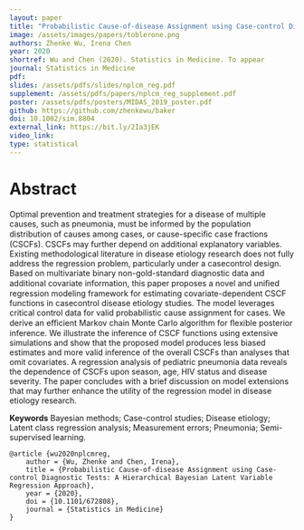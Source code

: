 ```yaml
---
layout: paper
title: "Probabilistic Cause-of-disease Assignment using Case-control Diagnostic Tests - A Hierarchcial Bayesian Latent Variable Regression Approach"
image: /assets/images/papers/toblerone.png
authors: Zhenke Wu, Irena Chen
year: 2020
shortref: Wu and Chen (2020). Statistics in Medicine. To appear
journal: Statistics in Medicine
pdf: 
slides: /assets/pdfs/slides/nplcm_reg.pdf
supplement: /assets/pdfs/papers/nplcm_reg_supplement.pdf  
poster: /assets/pdfs/posters/MIDAS_2019_poster.pdf
github: https://github.com/zhenkewu/baker
doi: 10.1002/sim.8804
external_link: https://bit.ly/2Ia3jEK
video_link: 
type: statistical
---
```


# Abstract

Optimal prevention and treatment strategies for a disease of multiple causes, such as pneumonia, must be informed by the population distribution of causes among cases, or cause-speciﬁc case fractions (CSCFs). CSCFs may further depend on additional explanatory variables. Existing methodological literature in disease etiology research does not fully address the regression problem, particularly under a casecontrol design. Based on multivariate binary non-gold-standard diagnostic data and additional covariate information, this paper proposes a novel and uniﬁed regression modeling framework for estimating covariate-dependent CSCF functions in casecontrol disease etiology studies. The model leverages critical control data for valid probabilistic cause assignment for cases. We derive an eﬃcient Markov chain Monte Carlo algorithm for ﬂexible posterior inference. We illustrate the inference of CSCF functions using extensive simulations and show that the proposed model produces less biased estimates and more valid inference of the overall CSCFs than analyses that omit covariates. A regression analysis of pediatric pneumonia data reveals the dependence of CSCFs upon season, age, HIV status and disease severity. The paper concludes with a brief discussion on model extensions that may further enhance the utility of the regression model in disease etiology research.

**Keywords** Bayesian methods; Case-control studies; Disease etiology; Latent class regression analysis; Measurement errors; Pneumonia; Semi-supervised learning.


```
@article {wu2020nplcmreg,
	author = {Wu, Zhenke and Chen, Irena},
	title = {Probabilistic Cause-of-disease Assignment using Case-control Diagnostic Tests: A Hierarchical Bayesian Latent Variable Regression Approach},
	year = {2020},
	doi = {10.1101/672808},
	journal = {Statistics in Medicine}
}
```